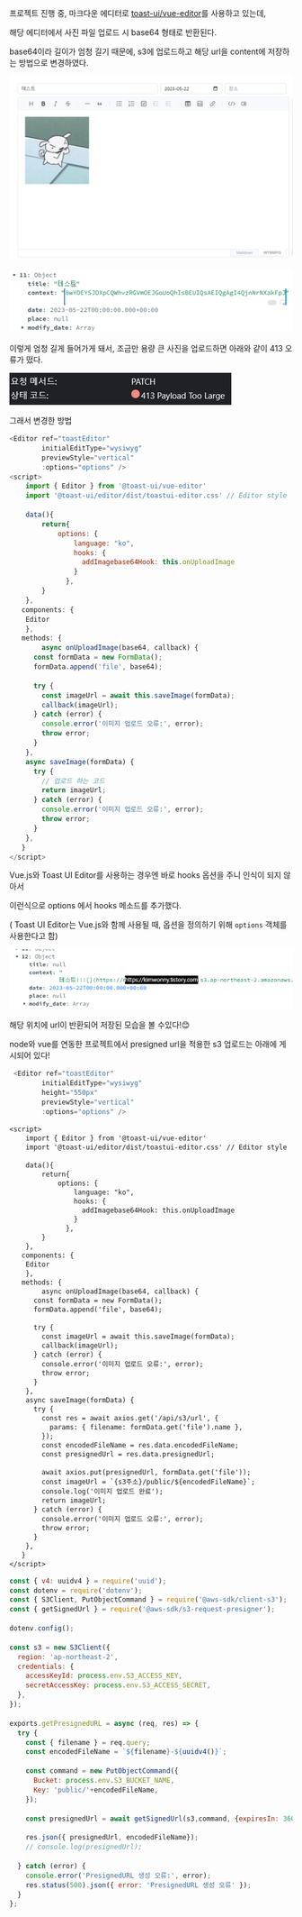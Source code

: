 프로젝트 진행 중, 마크다운 에디터로 [toast-ui/vue-editor](https://ui.toast.com/tui-editor)를 사용하고 있는데,

해당 에디터에서 사진 파일 업로드 시 base64 형태로 반환된다.

base64이라 길이가 엄청 길기 때문에, s3에 업로드하고 해당 url을 content에 저장하는 방법으로 변경하였다.



![img](./assets/img.png)

![img](./assets/img-1684748170521-30.png)

이렇게 엄청 길게 들어가게 돼서, 조금만 용량 큰 사진을 업로드하면 아래와 같이 413 오류가 떴다.

![img](./assets/img-1684748170521-31.png)



그래서 변경한 방법

```javascript
<Editor ref="toastEditor" 
        initialEditType="wysiwyg" 
        previewStyle="vertical"
        :options="options" />
<script>
    import { Editor } from '@toast-ui/vue-editor'
	import '@toast-ui/editor/dist/toastui-editor.css' // Editor style
    
    data(){
        return{
            options: {
                language: "ko",
                hooks: {
                  addImagebase64Hook: this.onUploadImage
                }
              },
        }
    },
   components: {
    Editor
  	},
   methods: {
        async onUploadImage(base64, callback) {
      const formData = new FormData();
      formData.append('file', base64);

      try {
        const imageUrl = await this.saveImage(formData);
        callback(imageUrl);
      } catch (error) {
        console.error('이미지 업로드 오류:', error);
        throw error;
      }
    },
    async saveImage(formData) {
      try {
		// 업로드 하는 코드
        return imageUrl;
      } catch (error) {
        console.error('이미지 업로드 오류:', error);
        throw error;
      }
    },
   }
</script>
```

Vue.js와 Toast UI Editor를 사용하는 경우엔 바로 hooks 옵션을 주니 인식이 되지 않아서

이런식으로 options 에서 hooks 메소드를 추가했다.

( Toast UI Editor는 Vue.js와 함께 사용될 때, 옵션을 정의하기 위해 `options` 객체를 사용한다고 함)

 



![img](./assets/img-1684748170521-32.png)



해당 위치에 url이 반환되어 저장된 모습을 볼 수있다!😊

 

node와 vue를 연동한 프로젝트에서 presigned url을 적용한 s3 업로드는 아래에 게시되어 있다!



```js
 <Editor ref="toastEditor" 
        initialEditType="wysiwyg" 
        height="550px" 
        previewStyle="vertical"
        :options="options" />
```

```vue
<script>
    import { Editor } from '@toast-ui/vue-editor'
	import '@toast-ui/editor/dist/toastui-editor.css' // Editor style
    
    data(){
        return{
            options: {
                language: "ko",
                hooks: {
                  addImagebase64Hook: this.onUploadImage
                }
              },
        }
    },
   components: {
    Editor
  	},
   methods: {
        async onUploadImage(base64, callback) {
      const formData = new FormData();
      formData.append('file', base64);

      try {
        const imageUrl = await this.saveImage(formData);
        callback(imageUrl);
      } catch (error) {
        console.error('이미지 업로드 오류:', error);
        throw error;
      }
    },
    async saveImage(formData) {
      try {
        const res = await axios.get('/api/s3/url', {
          params: { filename: formData.get('file').name },
        });
        const encodedFileName = res.data.encodedFileName;
        const presignedUrl = res.data.presignedUrl;

        await axios.put(presignedUrl, formData.get('file'));
        const imageUrl = `{s3주소}/public/${encodedFileName}`;
        console.log('이미지 업로드 완료');
        return imageUrl;
      } catch (error) {
        console.error('이미지 업로드 오류:', error);
        throw error;
      }
    },
   }
</script>
```

```js
const { v4: uuidv4 } = require('uuid');
const dotenv = require('dotenv');
const { S3Client, PutObjectCommand } = require('@aws-sdk/client-s3');
const { getSignedUrl } = require('@aws-sdk/s3-request-presigner');

dotenv.config();

const s3 = new S3Client({
  region: 'ap-northeast-2',
  credentials: {
    accessKeyId: process.env.S3_ACCESS_KEY,
    secretAccessKey: process.env.S3_ACCESS_SECRET,
  },
});

exports.getPresignedURL = async (req, res) => {
  try {
    const { filename } = req.query;
    const encodedFileName = `${filename}-${uuidv4()}`;

    const command = new PutObjectCommand({
      Bucket: process.env.S3_BUCKET_NAME,
      Key: 'public/'+encodedFileName,
    });

    const presignedUrl = await getSignedUrl(s3,command, {expiresIn: 3600});

    res.json({ presignedUrl, encodedFileName});
    // console.log(presignedUrl);

  } catch (error) {
    console.error('PresignedURL 생성 오류:', error);
    res.status(500).json({ error: 'PresignedURL 생성 오류' });
  }
};

```

